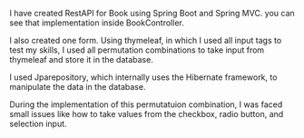 I have created RestAPI for Book using Spring Boot and Spring MVC. you can see that implementation inside BookController.

I also created one form. Using thymeleaf, in which I used all input tags to test my skills, I used all permutation combinations to take input from thymeleaf and store it in the database. 

I used Jparepository, which internally uses the Hibernate framework, to manipulate the data in the database.

During the implementation of this permutatuion combination, I was faced small issues like how to take values from the checkbox, radio button, and selection input. 
